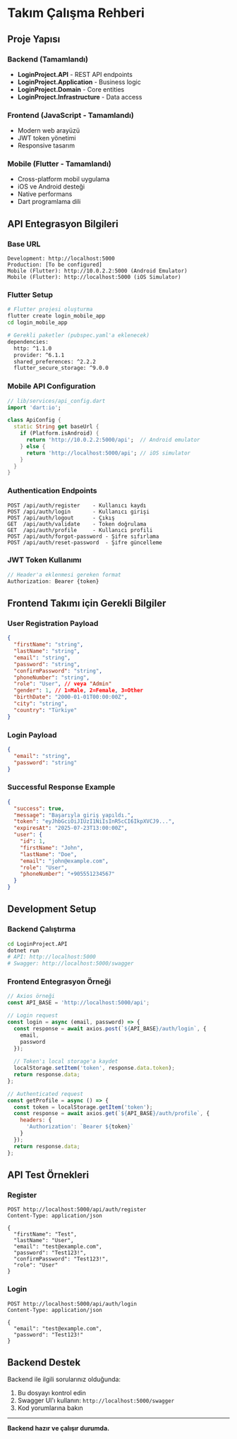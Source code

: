 # Takım Çalışma Rehberi

## Proje Yapısı

### Backend (Tamamlandı)
- **LoginProject.API** - REST API endpoints
- **LoginProject.Application** - Business logic
- **LoginProject.Domain** - Core entities
- **LoginProject.Infrastructure** - Data access

### Frontend (JavaScript - Tamamlandı)
- Modern web arayüzü
- JWT token yönetimi
- Responsive tasarım

### Mobile (Flutter - Tamamlandı)
- Cross-platform mobil uygulama
- iOS ve Android desteği
- Native performans
- Dart programlama dili

## API Entegrasyon Bilgileri

### Base URL
```
Development: http://localhost:5000
Production: [To be configured]
Mobile (Flutter): http://10.0.2.2:5000 (Android Emulator)
Mobile (Flutter): http://localhost:5000 (iOS Simulator)
```

### Flutter Setup
```bash
# Flutter projesi oluşturma
flutter create login_mobile_app
cd login_mobile_app

# Gerekli paketler (pubspec.yaml'a eklenecek)
dependencies:
  http: ^1.1.0
  provider: ^6.1.1
  shared_preferences: ^2.2.2
  flutter_secure_storage: ^9.0.0
```

### Mobile API Configuration
```dart
// lib/services/api_config.dart
import 'dart:io';

class ApiConfig {
  static String get baseUrl {
    if (Platform.isAndroid) {
      return 'http://10.0.2.2:5000/api';  // Android emulator
    } else {
      return 'http://localhost:5000/api'; // iOS simulator
    }
  }
}
```

### Authentication Endpoints
```
POST /api/auth/register    - Kullanıcı kaydı
POST /api/auth/login       - Kullanıcı girişi  
POST /api/auth/logout      - Çıkış
GET  /api/auth/validate    - Token doğrulama
GET  /api/auth/profile     - Kullanıcı profili
POST /api/auth/forgot-password - Şifre sıfırlama
POST /api/auth/reset-password  - Şifre güncelleme
```

### JWT Token Kullanımı
```javascript
// Header'a eklenmesi gereken format
Authorization: Bearer {token}
```

## Frontend Takımı için Gerekli Bilgiler

### User Registration Payload
```json
{
  "firstName": "string",
  "lastName": "string", 
  "email": "string",
  "password": "string",
  "confirmPassword": "string",
  "phoneNumber": "string",
  "role": "User", // veya "Admin"
  "gender": 1, // 1=Male, 2=Female, 3=Other
  "birthDate": "2000-01-01T00:00:00Z",
  "city": "string",
  "country": "Türkiye"
}
```

### Login Payload
```json
{
  "email": "string",
  "password": "string"
}
```

### Successful Response Example
```json
{
  "success": true,
  "message": "Başarıyla giriş yapıldı.",
  "token": "eyJhbGciOiJIUzI1NiIsInR5cCI6IkpXVCJ9...",
  "expiresAt": "2025-07-23T13:00:00Z",
  "user": {
    "id": 1,
    "firstName": "John",
    "lastName": "Doe",
    "email": "john@example.com",
    "role": "User",
    "phoneNumber": "+905551234567"
  }
}
```

## Development Setup

### Backend Çalıştırma
```bash
cd LoginProject.API
dotnet run
# API: http://localhost:5000
# Swagger: http://localhost:5000/swagger
```

### Frontend Entegrasyon Örneği
```javascript
// Axios örneği
const API_BASE = 'http://localhost:5000/api';

// Login request
const login = async (email, password) => {
  const response = await axios.post(`${API_BASE}/auth/login`, {
    email,
    password
  });
  
  // Token'ı local storage'a kaydet
  localStorage.setItem('token', response.data.token);
  return response.data;
};

// Authenticated request
const getProfile = async () => {
  const token = localStorage.getItem('token');
  const response = await axios.get(`${API_BASE}/auth/profile`, {
    headers: {
      'Authorization': `Bearer ${token}`
    }
  });
  return response.data;
};
```

## API Test Örnekleri

### Register
```
POST http://localhost:5000/api/auth/register
Content-Type: application/json

{
  "firstName": "Test",
  "lastName": "User",
  "email": "test@example.com",
  "password": "Test123!",
  "confirmPassword": "Test123!",
  "role": "User"
}
```

### Login
```
POST http://localhost:5000/api/auth/login
Content-Type: application/json

{
  "email": "test@example.com",
  "password": "Test123!"
}
```

## Backend Destek

Backend ile ilgili sorularınız olduğunda:
1. Bu dosyayı kontrol edin
2. Swagger UI'ı kullanın: `http://localhost:5000/swagger`
3. Kod yorumlarına bakın

---

**Backend hazır ve çalışır durumda.**
